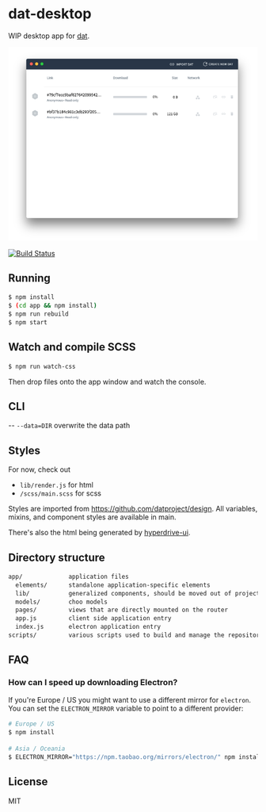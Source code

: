 
# dat-desktop

WIP desktop app for [dat](https://github.com/maxogden/dat).

![](screenshot.png)

[![Build Status](https://travis-ci.org/juliangruber/dat-desktop.svg?branch=master)](https://travis-ci.org/juliangruber/dat-desktop)

## Running

```bash
$ npm install
$ (cd app && npm install)
$ npm run rebuild
$ npm start
```

## Watch and compile SCSS

```bash
$ npm run watch-css
```

Then drop files onto the app window and watch the console.

## CLI

-- `--data=DIR` overwrite the data path

## Styles

For now, check out

- `lib/render.js` for html
- `/scss/main.scss` for scss

Styles are imported from https://github.com/datproject/design. All variables, mixins, and component styles are available in main.

There's also the html being generated by [hyperdrive-ui](https://github.com/karissa/hyperdrive-ui).

## Directory structure

```txt
app/             application files
  elements/      standalone application-specific elements
  lib/           generalized components, should be moved out of project later
  models/        choo models
  pages/         views that are directly mounted on the router
  app.js         client side application entry
  index.js       electron application entry
scripts/         various scripts used to build and manage the repository
```

## FAQ
### How can I speed up downloading Electron?
If you're Europe / US you might want to use a different mirror for `electron`.
You can set the `ELECTRON_MIRROR` variable to point to a different provider:
```sh
# Europe / US
$ npm install

# Asia / Oceania
$ ELECTRON_MIRROR="https://npm.taobao.org/mirrors/electron/" npm install
```

## License

  MIT
